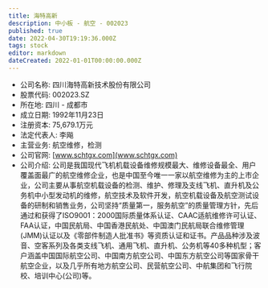```yaml
---
title: 海特高新
description: 中小板 - 航空 - 002023
published: true
date: 2022-04-30T19:19:36.000Z
tags: stock
editor: markdown
dateCreated: 2022-01-01T00:00:00.000Z
---
```


- 公司名称: 四川海特高新技术股份有限公司
- 股票代码: 002023.SZ
- 所在地: 四川 - 成都市
- 成立日期: 1992年11月23日
- 注册资本: 75,679.1万元
- 法定代表人: 李飚
- 主营业务: 航空维修，检测
- 公司官网: [www.schtgx.com](www.schtgx.com)
- 公司介绍: 公司是我国现代飞机机载设备维修规模最大、维修设备最全、用户覆盖面最广的航空维修企业，也是中国至今唯一一家以航空维修为主的上市企业，公司主要从事航空机载设备的检测、维护、修理及支线飞机、直升机及公务机中小型发动机的维修，航空技术及软件开发，航空机载设备及航空测试设备的研制和销售业务，公司坚持“质量第一，服务航空”的质量管理方针，先后通过和获得了ISO9001：2000国际质量体系认证、CAAC适航维修许可认证、FAA认证，中国民航局、中国香港民航处、中国澳门民航局联合维修管理(JMM)认证以及《零部件制造人批准书》等资质认证和证书。产品品种涉及波音、空客系列及各类支线飞机、通用飞机、直升机、公务机等40多种机型；客户涵盖中国国际航空公司、中国南方航空公司、中国东方航空公司等国家骨干航空企业，以及几乎所有地方航空公司、民营航空公司、中航集团和飞行院校、培训中心(公司)等。


